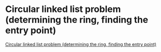 # Circular linked list problem (determining the ring, finding the entry point)
[Circular linked list problem (determining the ring, finding the entry point)](https://aiwithcloud.com/2022/09/15/circular_linked_list_problem_determining_the_ring_finding_the_entry_point/)